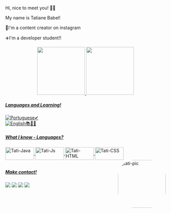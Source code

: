 Hi, nice to meet you! 🙏💜

My name is  Tatiane Babel!

💖I'm a content creator on instagram

✈️I'm a developer student!!

<div align="center">

  <a href="https://github.com/tatianebabel">
  <img height="150em" src="https://github-readme-stats.vercel.app/api?username=tatianebabel&show_icons=true&theme=synthwave&include_all_commits=true&count_private=true"/>
  <img height="150em" src="https://github-readme-stats.vercel.app/api/top-langs/?username=tatianebabel&layout=compact&langs_count=7&theme=synthwave"/>
  
</div>

##### **_Languages and Learning!_**

<div>

![Portuguese](https://img.shields.io/badge/-Portuguese-blueviolet?style=for-the-badge&color=005f99)✔<br />
![English](https://img.shields.io/badge/-English-blueviolet?style=for-the-badge&color=ff449f)📚📖📒

</div>

 ##### **_What I know - Languages?_**
<div style="display: inline_block">
  <img align="center" alt="Tati-Java" height="40" width="90"img src="https://img.shields.io/badge/java-blue.svg?style=for-the-badge&logo=java&logoColor=black">
  <img align="center" alt="Tati-Js" height="40" width="90" src="https://img.shields.io/badge/node.js-%2343853D.svg?style=for-the-badge&logo=node.js&logoColor=white">
  <img align="center" alt="Tati-HTML" height="40" width="90" src="https://img.shields.io/badge/html5-%23E34F26.svg?style=for-the-badge&logo=html5&logoColor=white">
  <img align="center" alt="Tati-CSS" height="40" width="90" src="https://img.shields.io/badge/css3-%231572B6.svg?style=for-the-badge&logo=css3&logoColor=white">
  <img align="right" alt="tati-pic" height="150" style="border-radius:50px;" src="https://picrew.me/shareImg/org/202208/338224_EOxfE014.png">
  
</div>
          
  ##
  ##### **_Make contact!_**

 
<div> 
<a href="https://www.linkedin.com/in/tatianebabel/" target="_blank"><img src="https://img.shields.io/badge/-LinkedIn-%230077B5?style=for-the-badge&logo=linkedin&logoColor=white" target="_blank"></a> 
  <a href="https://instagram.com/tatianebabel" target="_blank"><img src="https://img.shields.io/badge/-Instagram-%23E4405F?style=for-the-badge&logo=instagram&logoColor=white" target="_blank"></a>
  <a href="https://discord.gg/wagxzStdcR" target="_blank"><img src="https://img.shields.io/badge/Discord-7289DA?style=for-the-badge&logo=discord&logoColor=white" target="_blank"></a> 
  <a href = "mailto:tatiane.babel@hotmail.com"><img src="https://img.shields.io/badge/-Gmail-%23333?style=for-the-badge&logo=gmail&logoColor=white" target="_blank"></a>
  
 

</div>
